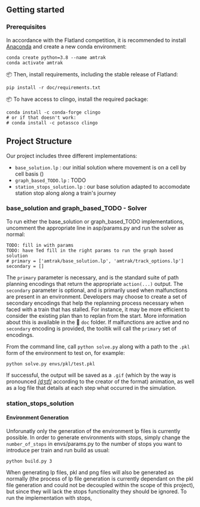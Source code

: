 ## Getting started

### Prerequisites

In accordance with the Flatland competition, it is recommended to install [Anaconda](https://www.anaconda.com/distribution/) and create a new conda environment:
```
conda create python=3.8 --name amtrak
conda activate amtrak
```

📦 Then, install requirements, including the stable release of Flatland:
```
pip install -r doc/requirements.txt
```

📦 To have access to clingo, install the required package:
```
conda install -c conda-forge clingo
# or if that doesn't work:
# conda install -c potassco clingo
```

## Project Structure

Our project includes three different implementations:

- `base_solution.lp` : our initial solution where movement is on a cell by cell basis ()
- `graph_based_TODO.lp` : TODO
- `station_stops_solution.lp` : our base solution adapted to accomodate station stop along along a train's journey


### base_solution and graph_based_TODO - Solver

To run either the base_solution or graph_based_TODO implementations, uncomment the appropriate line in asp/params.py and run the solver as normal:

```
TODO: fill in with params
TODO: have Ted fill in the right params to run the graph based solution
# primary = ['amtrak/base_solution.lp', 'amtrak/track_options.lp']
secondary = []
```

The `primary` parameter is necessary, and is the standard suite of path planning encodings that return the appropriate `action(...)` output.  The `secondary` parameter is optional, and is primarily used when malfunctions are present in an environment.  Developers may choose to create a set of secondary encodings that help the replanning process necessary when faced with a train that has stalled.  For instance, it may be more efficient to consider the existing plan than to replan from the start.  More information about this is available in the 📁 `doc` folder.  If malfunctions are active and no `secondary` encoding is provided, the tooltik will call the `primary` set of encodings.

From the command line, call `python solve.py` along with a path to the `.pkl` form of the environment to test on, for example:
```
python solve.py envs/pkl/test.pkl
```

If successful, the output will be saved as a `.gif` (which by the way is pronounced [/dʒɪf/](https://www.abc.net.au/news/2018-08-10/is-it-pronounced-gif-or-jif/10102374) according to the creator of the format) animation, as well as a log file that details at each step what occurred in the simulation.


### station_stops_solution

#### Environment Generation

Unforunatly only the generation of the environment lp files is currently possible. In order to generate environments with stops, simply change the `number_of_stops` in envs/params.py to the number of stops you want to introduce per train and run build as usual:

```
python build.py 3
```

When generating lp files, pkl and png files will also be generated as normally (the process of lp file generation is currently dependant on the pkl file generation and could not be decoupled within the scope of this project), but since they will lack the stops functionality they should be ignored.  To run the implementation with stops, 




